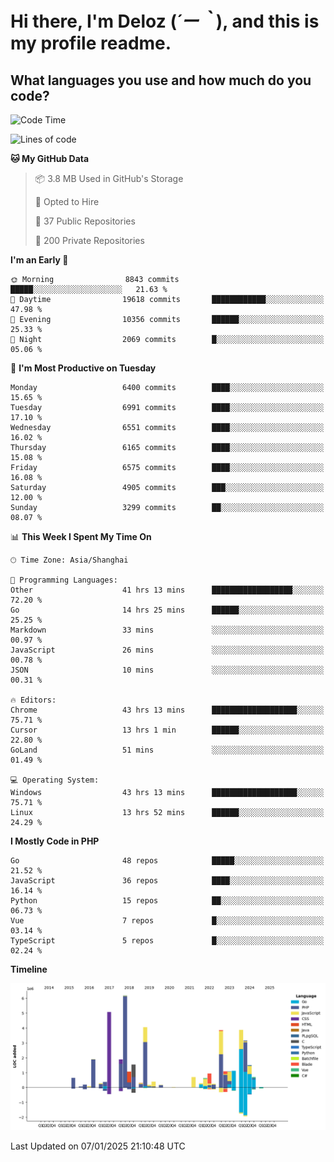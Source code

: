 # **Hi there, I'm Deloz (*´ー｀*), and this is my profile readme.**

## **What languages you use and how much do you code?**

<!--START_SECTION:waka-->
![Code Time](http://img.shields.io/badge/Code%20Time-5%2C455%20hrs%2032%20mins-blue)

![Lines of code](https://img.shields.io/badge/From%20Hello%20World%20I%27ve%20Written-43.6%20million%20lines%20of%20code-blue)

**🐱 My GitHub Data** 

> 📦 3.8 MB Used in GitHub's Storage 
 > 
> 💼 Opted to Hire
 > 
> 📜 37 Public Repositories 
 > 
> 🔑 200 Private Repositories 
 > 
**I'm an Early 🐤** 

```text
🌞 Morning                8843 commits        █████░░░░░░░░░░░░░░░░░░░░   21.63 % 
🌆 Daytime                19618 commits       ████████████░░░░░░░░░░░░░   47.98 % 
🌃 Evening                10356 commits       ██████░░░░░░░░░░░░░░░░░░░   25.33 % 
🌙 Night                  2069 commits        █░░░░░░░░░░░░░░░░░░░░░░░░   05.06 % 
```
📅 **I'm Most Productive on Tuesday** 

```text
Monday                   6400 commits        ████░░░░░░░░░░░░░░░░░░░░░   15.65 % 
Tuesday                  6991 commits        ████░░░░░░░░░░░░░░░░░░░░░   17.10 % 
Wednesday                6551 commits        ████░░░░░░░░░░░░░░░░░░░░░   16.02 % 
Thursday                 6165 commits        ████░░░░░░░░░░░░░░░░░░░░░   15.08 % 
Friday                   6575 commits        ████░░░░░░░░░░░░░░░░░░░░░   16.08 % 
Saturday                 4905 commits        ███░░░░░░░░░░░░░░░░░░░░░░   12.00 % 
Sunday                   3299 commits        ██░░░░░░░░░░░░░░░░░░░░░░░   08.07 % 
```


📊 **This Week I Spent My Time On** 

```text
🕑︎ Time Zone: Asia/Shanghai

💬 Programming Languages: 
Other                    41 hrs 13 mins      ██████████████████░░░░░░░   72.20 % 
Go                       14 hrs 25 mins      ██████░░░░░░░░░░░░░░░░░░░   25.25 % 
Markdown                 33 mins             ░░░░░░░░░░░░░░░░░░░░░░░░░   00.97 % 
JavaScript               26 mins             ░░░░░░░░░░░░░░░░░░░░░░░░░   00.78 % 
JSON                     10 mins             ░░░░░░░░░░░░░░░░░░░░░░░░░   00.31 % 

🔥 Editors: 
Chrome                   43 hrs 13 mins      ███████████████████░░░░░░   75.71 % 
Cursor                   13 hrs 1 min        ██████░░░░░░░░░░░░░░░░░░░   22.80 % 
GoLand                   51 mins             ░░░░░░░░░░░░░░░░░░░░░░░░░   01.49 % 

💻 Operating System: 
Windows                  43 hrs 13 mins      ███████████████████░░░░░░   75.71 % 
Linux                    13 hrs 52 mins      ██████░░░░░░░░░░░░░░░░░░░   24.29 % 
```

**I Mostly Code in PHP** 

```text
Go                       48 repos            █████░░░░░░░░░░░░░░░░░░░░   21.52 % 
JavaScript               36 repos            ████░░░░░░░░░░░░░░░░░░░░░   16.14 % 
Python                   15 repos            ██░░░░░░░░░░░░░░░░░░░░░░░   06.73 % 
Vue                      7 repos             █░░░░░░░░░░░░░░░░░░░░░░░░   03.14 % 
TypeScript               5 repos             █░░░░░░░░░░░░░░░░░░░░░░░░   02.24 % 
```



**Timeline**

![Lines of Code chart](https://raw.githubusercontent.com/deloz/deloz/main/assets/bar_graph.png)


 Last Updated on 07/01/2025 21:10:48 UTC
<!--END_SECTION:waka-->

